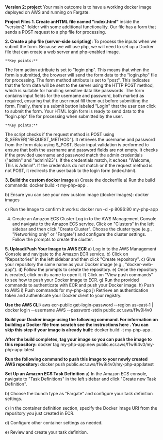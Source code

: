 
**Version 2: project**
Your main outcome is to have a working docker image deployed on AWS and running on Fargate.

**Project Files**
**1. Create anHTML file named "index.html"** inside the "version2" folder with some additional functionality. Our file has a form that sends a POST request to a php file for processing.

**2. Create a php file (server-side scripting)**: 
To process the inputs when we submit the form. Because we will use php, we will need to set up a Docker file that can create a web server and php-enabled image. 

    **Key points:**
The form action attribute is set to "login.php". This means that when the form is submitted, the browser will send the form data to the "login.php" file for processing.
The form method attribute is set to "post". This indicates that the form data will be sent to the server using the HTTP POST method, which is suitable for handling sensitive data like passwords.
The form contains input fields for the username and password, both marked as required, ensuring that the user must fill them out before submitting the form.
Finally, there's a submit button labeled "Login" that the user can click to submit the form.
Your HTML login form is ready to send data to the "login.php" file for processing when submitted by the user.

    **Key points:**

The script checks if the request method is POST using $_SERVER["REQUEST_METHOD"].
It retrieves the username and password from the form data using $_POST.
Basic input validation is performed to ensure that both the username and password fields are not empty.
It checks if the provided username and password match the admin credentials ("admin" and "admin123").
If the credentials match, it echoes "Welcome, This is Admin!".
If the credentials do not match or if the request method is not POST, it redirects the user back to the login form (index.html).

**3. Build the custom docker image**
a) Create the dockerfile
a) Run the build commands: docker build -t my-php-app .

b) Ensure you can see your new custom image (docker images): docker images

c) Run the Image to confirm it works: docker run -d -p 8096:80 my-php-app


4. Create an Amazon ECS Cluster
Log in to the AWS Management Console and navigate to the Amazon ECS service.
Click on "Clusters" in the left sidebar and then click "Create Cluster".
Choose the cluster type (e.g., "Networking only" or "Fargate") and configure the cluster settings.
Follow the prompts to create the cluster.

**5. Upload/Push Your Image to AWS ECR**
a) Log in to the AWS Management Console and navigate to the Amazon ECR service.
b) Click on "Repositories" in the left sidebar and then click "Create repository".
c) Give your repository the same name as your Docker image (e.g., "docker-web-app").
d) Follow the prompts to create the repository.
e) Once the repository is created, click on its name to open it.
f) Click on "View push commands" to see how to push your Docker image to ECR.
g) Run the provided commands to authenticate with ECR and push your Docker image.
h) Push to AWS
i) Push commands for my-php-app
j) Retrieve an authentication token and authenticate your Docker client to your registry.

**Use the AWS CLI:**
aws ecr-public get-login-password --region us-east-1 | docker login --username AWS --password-stdin public.ecr.aws/f1w9i4v0

**Build your Docker image using the following command. For information on building a Docker file from scratch see the instructions here . You can skip this step if your image is already built:**
docker build -t my-php-app .

**After the build completes, tag your image so you can push the image to this repository:**
docker tag my-php-app:new public.ecr.aws/f1w9i4v0/my-php-app:latest

**Run the following command to push this image to your newly created AWS repository:**
docker push public.ecr.aws/f1w9i4v0/my-php-app:latest

**Set Up an Amazon ECS Task Definition**
a) In the Amazon ECS console, navigate to "Task Definitions" in the left sidebar and click "Create new Task Definition".

b) Choose the launch type as "Fargate" and configure your task definition settings.

c) In the container definition section, specify the Docker image URI from the repository you just created in ECR.

d) Configure other container settings as needed.

e) Review and create your task definition.


